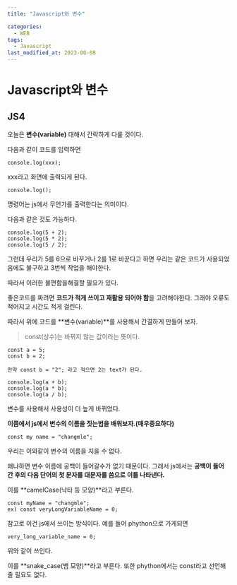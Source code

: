 ```yaml
---
title: "Javascript와 변수"

categories:
  - WEB
tags:
  - Javascript
last_modified_at: 2023-08-08
---
```


# Javascript와 변수
## JS4

오늘은 **변수(variable)**  대해서 간략하게 다룰 것이다.

다음과 같이 코드를 입력하면
```
console.log(xxx);
```

xxx라고 화면에 출력되게 된다.
```
console.log();
``` 
명령어는 js에서 무언가를 출력한다는 의미이다.

다음과 같은 것도 가능하다.
```
console.log(5 + 2);
console.log(5 * 2);
console.log(5 / 2);
```

그런데 우리가 5를 6으로 바꾸거나 2를 1로 바꾼다고 하면 우리는 같은 코드가
사용되었음에도 불구하고 3번씩 작업을 해야한다.

따라서 이러한 불편함을해결할 필요가 있다.

좋은코드를 짜려면 **코드가 적게 쓰이고 재활용 되어야 함**을 고려해야한다. 그래야 오류도 적어지고 시간도 적게 걸린다.

따라서 위에 코드를 **변수(variable)**를 사용해서 간결하게 만들어 보자.

> const(상수)는 바뀌지 않는 값이라는 뜻이다.

```
const a = 5;
const b = 2;

만약 const b = "2"; 라고 적으면 2는 text가 된다.

console.log(a + b);
console.log(a * b);
console.log(a / b);
```
변수를 사용해서 사용성이 더 높게 바뀌었다.

**이쯤에서 js에서 변수의 이름을 짓는법을 배워보자.(매우중요하다)**

```
const my name = "changmle";
``` 
우리는 이와같이 변수의 이름을 지을 수 없다.

왜냐하면 변수 이름에 공백이 들어갈수가 없기 때문이다.
그래서 js에서는 **공백이 들어간 후의 다음 단어의 첫 문자를 대문자를 씀으로 이를 나타낸다.**

이를 **camelCase(낙타 등 모양)**라고 부른다.

```
const myName = "changmle";
ex) const veryLongVariableName = 0;
```

참고로 이건 js에서 쓰이는 방식이다. 예를 들어 phython으로 가게되면
```
very_long_variable_name = 0;
``` 
위와 같이 쓰인다. 

이를 **snake_case(뱀 모양)**라고 부른다. 
또한 phython에서는 const라고 선언해줄 필요도 없다.



